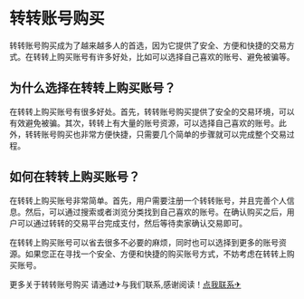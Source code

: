 # 转转账号购买

转转账号购买成为了越来越多人的首选，因为它提供了安全、方便和快捷的交易方式。在转转上购买账号有许多好处，比如可以选择自己喜欢的账号、避免被骗等。

## 为什么选择在转转上购买账号？

在转转上购买账号有很多好处。首先，转转账号购买提供了安全的交易环境，可以有效避免被骗。其次，转转上有大量的账号资源，可以选择自己喜欢的账号。此外，转转账号购买也非常方便快捷，只需要几个简单的步骤就可以完成整个交易过程。

## 如何在转转上购买账号？

在转转上购买账号非常简单。首先，用户需要注册一个转转账号，并且完善个人信息。然后，可以通过搜索或者浏览分类找到自己喜欢的账号。在确认购买之后，用户可以通过转转的交易平台完成支付，然后等待卖家确认交易即可。

在转转上购买账号可以省去很多不必要的麻烦，同时也可以选择到更多的账号资源。如果您正在寻找一个安全、方便和快捷的购买账号方式，不妨考虑在转转上购买账号。

更多关于转转账号购买 请通过✈与我们联系,感谢阅读！[点我联系✈](https://bbs.G208.com)